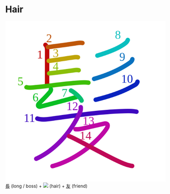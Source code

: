 # Hair
![9aea](Kanji/kanji-colorize/9aea.svg)
[長](Kanji/kanji-dict/長.md) (long / boss) + ![](http://www.kanjidamage.com/assets/radsmall/hair-010f59830278cfd545d7bb5901cf2d4dc4dc1928a0b8c102596fea5634a11146.jpg) (hair) + [友](Kanji/kanji-dict/友.md) (friend)